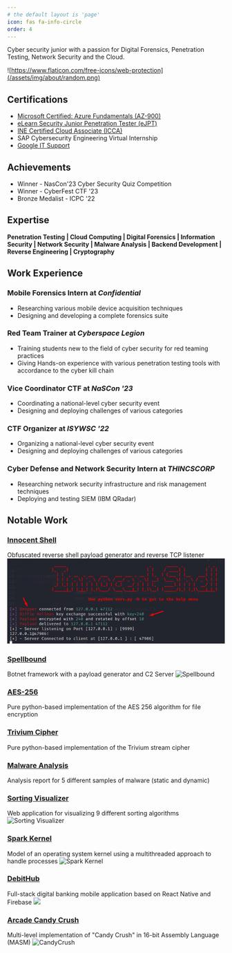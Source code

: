 ```yaml
---
# the default layout is 'page'
icon: fas fa-info-circle
order: 4
---
```


Cyber security junior with a passion for Digital Forensics, Penetration Testing, Network Security 
and the Cloud.

![https://www.flaticon.com/free-icons/web-protection](/assets/img/about/random.png)

## Certifications
* [Microsoft Certified: Azure Fundamentals (AZ-900)](https://www.credly.com/badges/26b05b72-592a-4300-9f95-b55dddfb54e0/public_url)
* [eLearn Security Junior Penetration Tester (eJPT)](https://my.ine.com/certificate/5bbf8595-19f8-4ef1-ba4c-781a16278e9c)
* [INE Certified Cloud Associate (ICCA)](https://my.ine.com/certificate/65aeecae-9c00-4eaf-93b6-9f8271842d18)
* SAP Cybersecurity Engineering Virtual Internship
* [Google IT Support](https://www.coursera.org/account/accomplishments/specialization/certificate/MW97R9ZDE923)

## Achievements 
* Winner - NasCon'23 Cyber Security Quiz Competition
* Winner - CyberFest CTF '23
* Bronze Medalist - ICPC '22

## Expertise
**Penetration Testing | Cloud Computing | Digital Forensics | Information Security | Network Security | Malware Analysis | Backend Development | Reverse Engineering | Cryptography**

## Work Experience 
### **Mobile Forensics Intern** at ***Confidential***
* Researching various mobile device acquisition techniques
* Designing and developing a complete forensics suite

### **Red Team Trainer** at ***Cyberspace Legion***
* Training students new to the field of cyber security for red teaming practices
* Giving Hands-on experience with various penetration testing tools with accordance to the cyber kill chain

### **Vice Coordinator CTF** at ***NaSCon '23*** 
* Coordinating a national-level cyber security event
* Designing and deploying challenges of various categories

### **CTF Organizer** at ***ISYWSC '22***
* Organizing a national-level cyber security event
* Designing and deploying challenges of various categories

### **Cyber Defense and Network Security Intern** at ***THINCSCORP***
* Researching network security infrastructure and risk management techniques
* Deploying and testing SIEM (IBM QRadar)


## Notable Work

### [Innocent Shell](https://github.com/huzaifi0604/Innocent-Shell/)
Obfuscated reverse shell payload generator and reverse TCP listener
![Innocent Shell](https://github.com/huzaifi0604/Innocent-Shell/raw/main/ScreenCaptures/Screenshot_10.png)

### [Spellbound](https://github.com/dingavinga1/spellbound/)
Botnet framework with a payload generator and C2 Server
![Spellbound](https://user-images.githubusercontent.com/88616338/221417940-74bbffa4-9a20-49d2-8f93-36de576d167e.jpg)

### [AES-256](https://github.com/dingavinga1/aes-256)
Pure python-based implementation of the AES 256 algorithm for file encryption

### [Trivium Cipher](https://github.com/dingavinga1/trivium-cipher)
Pure python-based implementation of the Trivium stream cipher

### [Malware Analysis](https://github.com/dingavinga1/malware-analysis/blob/main/malware-analysis-cheet-sheet.pdf)
Analysis report for 5 different samples of malware (static and dynamic)

### [Sorting Visualizer](https://github.com/dingavinga1/sorting-visualizer)
Web application for visualizing 9 different sorting algorithms
![Sorting Visualizer](https://user-images.githubusercontent.com/88616338/232252455-e997bc16-a693-4e09-8018-b8f6d0df236a.jpg)

### [Spark Kernel](https://github.com/dingavinga1/os-kernel-c)
Model of an operating system kernel using a multithreaded approach to handle processes
![Spark Kernel](https://user-images.githubusercontent.com/88616338/182545060-639ce6d2-0282-43d6-8098-bda5b7afbef7.jpg)


### [DebitHub](https://github.com/dingavinga1/debithub)
Full-stack digital banking mobile application based on React Native and Firebase
<img src="https://user-images.githubusercontent.com/88616338/182552544-caacc430-3d43-43d1-80f8-72fc28e47df2.jpeg" width="30%"/>

### [Arcade Candy Crush](https://github.com/dingavinga1/16-bit-candy-crush)
Multi-level implementation of "Candy Crush" in 16-bit Assembly Language (MASM)
![CandyCrush](https://user-images.githubusercontent.com/88616338/182585585-c3940289-14b3-49e8-96ef-180041403479.png)